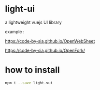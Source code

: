# light-ui
a lightweight vuejs UI library


example : 

https://code-by-sia.github.io/OpenWebSheet

https://code-by-sia.github.io/OpenFork/


# how to install

```bash
npm i --save light-vui
```
